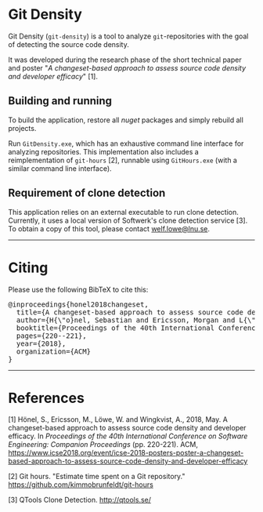 # Git Density

Git Density (`git-density`) is a tool to analyze `git`-repositories with the goal of detecting the source code density.

It was developed during the research phase of the short technical paper and poster "_A changeset-based approach to assess source code density and developer efficacy_" [1].

## Building and running

To build the application, restore all _nuget_ packages and simply rebuild all projects.

Run `GitDensity.exe`, which has an exhaustive command line interface for analyzing repositories. This implementation also includes a reimplementation of `git-hours` [2], runnable using `GitHours.exe` (with a similar command line interface).

## Requirement of clone detection

This application relies on an external executable to run clone detection. Currently, it uses a local version of Softwerk's clone detection service [3]. To obtain a copy of this tool, please contact welf.lowe@lnu.se.

___


# Citing
Please use the following BibTeX to cite this:
<pre>
@inproceedings{honel2018changeset,
  title={A changeset-based approach to assess source code density and developer efficacy},
  author={H{\"o}nel, Sebastian and Ericsson, Morgan and L{\"o}we, Welf and Wingkvist, Anna},
  booktitle={Proceedings of the 40th International Conference on Software Engineering: Companion Proceeedings},
  pages={220--221},
  year={2018},
  organization={ACM}
}
</pre>

___

# References

[1] Hönel, S., Ericsson, M., Löwe, W. and Wingkvist, A., 2018, May. A changeset-based approach to assess source code density and developer efficacy. In _Proceedings of the 40th International Conference on Software Engineering: Companion Proceedings_ (pp. 220-221). ACM, https://www.icse2018.org/event/icse-2018-posters-poster-a-changeset-based-approach-to-assess-source-code-density-and-developer-efficacy

[2] Git hours. "Estimate time spent on a Git repository." https://github.com/kimmobrunfeldt/git-hours

[3] QTools Clone Detection. http://qtools.se/
